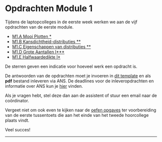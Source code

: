 # Opdrachten Module 1

Tijdens de laptopcolleges in de eerste week werken we aan de vijf opdrachten van de eerste module.


* [M1.A Mooi Plotten *](/opdrachten-module-1/mooiplotten)
* [M1.B Kansdichtheid-distributies **](/opdrachten-module-1/distributies)
* [M1.C Eigenschappen van distributies **](/opdrachten-module-1/eigenschappen)
* [M1.D Grote Aantallen I\*\*\*](/opdrachten-module-1/groteaantallen)
* [M1.E Halfwaardedikte I*](/opdrachten-module-1/halfwaardedikte)

De sterren geven een indicatie voor hoeveel werk een opdracht is. 

De antwoorden van de opdrachten moet je invoeren in [dit template](InlevertemplateModule1.docx) en als **pdf** bestand inleveren via ANS. De deadlines voor de inleveropdrachten en informatie over ANS kun je [hier](/informatie/inleveropdrachten) vinden.


Als je vragen hebt, stel deze dan aan de assistent of stuur een email naar de coördinator.

Vergeet niet om ook even te kijken naar de [oefen opgaves](/tussentoets-i/oefenopgaves) ter voorbereiding van de eerste tussentoets die aan het einde van het tweede hoorcollege plaats vindt.

Veel succes! 

*****
